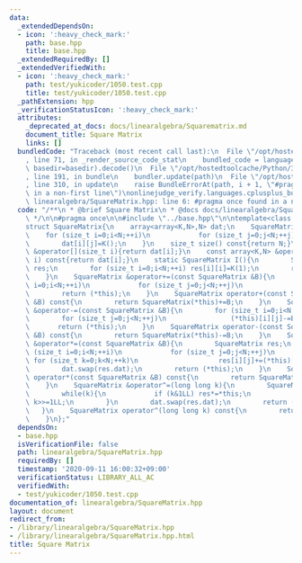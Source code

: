 ```yaml
---
data:
  _extendedDependsOn:
  - icon: ':heavy_check_mark:'
    path: base.hpp
    title: base.hpp
  _extendedRequiredBy: []
  _extendedVerifiedWith:
  - icon: ':heavy_check_mark:'
    path: test/yukicoder/1050.test.cpp
    title: test/yukicoder/1050.test.cpp
  _pathExtension: hpp
  _verificationStatusIcon: ':heavy_check_mark:'
  attributes:
    _deprecated_at_docs: docs/linearalgebra/Squarematrix.md
    document_title: Square Matrix
    links: []
  bundledCode: "Traceback (most recent call last):\n  File \"/opt/hostedtoolcache/Python/3.9.0/x64/lib/python3.9/site-packages/onlinejudge_verify/documentation/build.py\"\
    , line 71, in _render_source_code_stat\n    bundled_code = language.bundle(stat.path,\
    \ basedir=basedir).decode()\n  File \"/opt/hostedtoolcache/Python/3.9.0/x64/lib/python3.9/site-packages/onlinejudge_verify/languages/cplusplus.py\"\
    , line 191, in bundle\n    bundler.update(path)\n  File \"/opt/hostedtoolcache/Python/3.9.0/x64/lib/python3.9/site-packages/onlinejudge_verify/languages/cplusplus_bundle.py\"\
    , line 310, in update\n    raise BundleErrorAt(path, i + 1, \"#pragma once found\
    \ in a non-first line\")\nonlinejudge_verify.languages.cplusplus_bundle.BundleErrorAt:\
    \ linearalgebra/SquareMatrix.hpp: line 6: #pragma once found in a non-first line\n"
  code: "/**\n * @brief Square Matrix\n * @docs docs/linearalgebra/Squarematrix.md\n\
    \ */\n\n#pragma once\n\n#include \"../base.hpp\"\n\ntemplate<class K,size_t N>\n\
    struct SquareMatrix{\n    array<array<K,N>,N> dat;\n    SquareMatrix(){\n    \
    \    for (size_t i=0;i<N;++i)\n            for (size_t j=0;j<N;++j)\n        \
    \        dat[i][j]=K();\n    }\n    size_t size() const{return N;}\n    array<K,N>\
    \ &operator[](size_t i){return dat[i];}\n    const array<K,N> &operator[](size_t\
    \ i) const{return dat[i];}\n    static SquareMatrix I(){\n        SquareMatrix\
    \ res;\n        for (size_t i=0;i<N;++i) res[i][i]=K(1);\n        return res;\n\
    \    }\n    SquareMatrix &operator+=(const SquareMatrix &B){\n        for (size_t\
    \ i=0;i<N;++i)\n            for (size_t j=0;j<N;++j)\n                (*this)[i][j]+=B[i][j];\n\
    \        return (*this);\n    }\n    SquareMatrix operator+(const SquareMatrix\
    \ &B) const{\n        return SquareMatrix(*this)+=B;\n    }\n    SquareMatrix\
    \ &operator-=(const SquareMatrix &B){\n        for (size_t i=0;i<N;++i)\n    \
    \        for (size_t j=0;j<N;++j)\n                (*this)[i][j]-=B[i][j];\n \
    \       return (*this);\n    }\n    SquareMatrix operator-(const SquareMatrix\
    \ &B) const{\n        return SquareMatrix(*this)-=B;\n    }\n    SquareMatrix\
    \ &operator*=(const SquareMatrix &B){\n        SquareMatrix res;\n        for\
    \ (size_t i=0;i<N;++i)\n            for (size_t j=0;j<N;++j)\n               \
    \ for (size_t k=0;k<N;++k)\n                    res[i][j]+=(*this)[i][k]*B[k][j];\n\
    \        dat.swap(res.dat);\n        return (*this);\n    }\n    SquareMatrix\
    \ operator*(const SquareMatrix &B) const{\n        return SquareMatrix(*this)*=B;\n\
    \    }\n    SquareMatrix &operator^=(long long k){\n        SquareMatrix res=I();\n\
    \        while(k){\n            if (k&1LL) res*=*this;\n            *this*=*this;\
    \ k>>=1LL;\n        }\n        dat.swap(res.dat);\n        return (*this);\n \
    \   }\n    SquareMatrix operator^(long long k) const{\n        return SquareMatrix(*this)^=k;\n\
    \    }\n};"
  dependsOn:
  - base.hpp
  isVerificationFile: false
  path: linearalgebra/SquareMatrix.hpp
  requiredBy: []
  timestamp: '2020-09-11 16:00:32+09:00'
  verificationStatus: LIBRARY_ALL_AC
  verifiedWith:
  - test/yukicoder/1050.test.cpp
documentation_of: linearalgebra/SquareMatrix.hpp
layout: document
redirect_from:
- /library/linearalgebra/SquareMatrix.hpp
- /library/linearalgebra/SquareMatrix.hpp.html
title: Square Matrix
---
```


